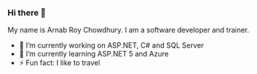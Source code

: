 ### Hi there 👋

<!--
**Arnab-Developer/Arnab-Developer** is a ✨ _special_ ✨ repository because its `README.md` (this file) appears on your GitHub profile. 

Here are some ideas to get you started: -->

My name is Arnab Roy Chowdhury. I am a software developer and trainer. 

- 🔭 I’m currently working on ASP.NET, C# and SQL Server
- 🌱 I’m currently learning ASP.NET 5 and Azure
- ⚡ Fun fact: I like to travel
